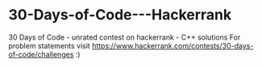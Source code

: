 # 30-Days-of-Code---Hackerrank
30 Days of Code - unrated contest on hackerrank - C++ solutions
For problem statements visit https://www.hackerrank.com/contests/30-days-of-code/challenges :)
